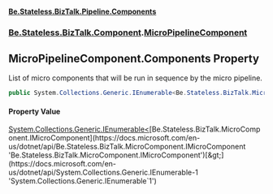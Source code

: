 #### [Be.Stateless.BizTalk.Pipeline.Components](README.md 'README')
### [Be.Stateless.BizTalk.Component](Be.Stateless.BizTalk.Component.md 'Be.Stateless.BizTalk.Component').[MicroPipelineComponent](MicroPipelineComponent.md 'Be.Stateless.BizTalk.Component.MicroPipelineComponent')

## MicroPipelineComponent.Components Property

List of micro components that will be run in sequence by the micro pipeline.

```csharp
public System.Collections.Generic.IEnumerable<Be.Stateless.BizTalk.MicroComponent.IMicroComponent> Components { get; set; }
```

#### Property Value
[System.Collections.Generic.IEnumerable&lt;](https://docs.microsoft.com/en-us/dotnet/api/System.Collections.Generic.IEnumerable-1 'System.Collections.Generic.IEnumerable`1')[Be.Stateless.BizTalk.MicroComponent.IMicroComponent](https://docs.microsoft.com/en-us/dotnet/api/Be.Stateless.BizTalk.MicroComponent.IMicroComponent 'Be.Stateless.BizTalk.MicroComponent.IMicroComponent')[&gt;](https://docs.microsoft.com/en-us/dotnet/api/System.Collections.Generic.IEnumerable-1 'System.Collections.Generic.IEnumerable`1')